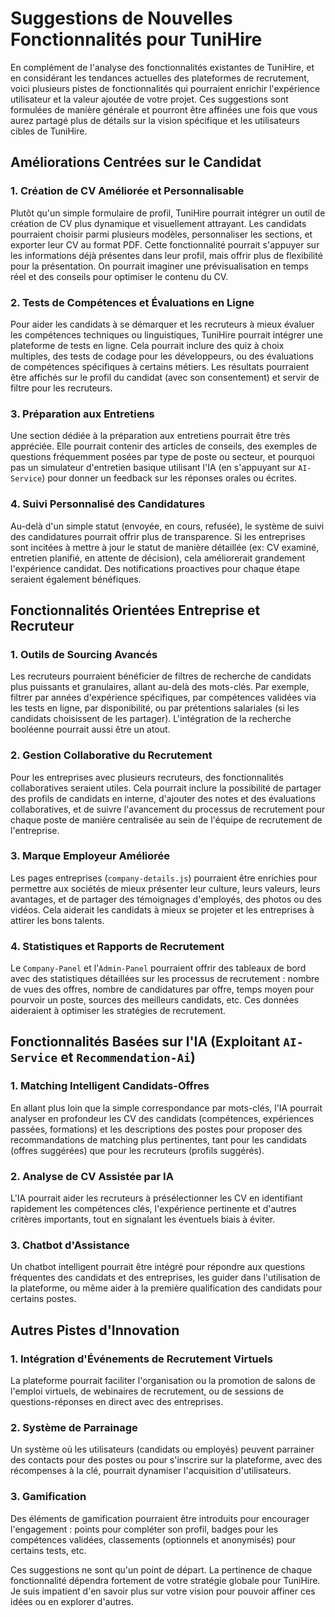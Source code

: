 # Suggestions de Nouvelles Fonctionnalités pour TuniHire

En complément de l'analyse des fonctionnalités existantes de TuniHire, et en considérant les tendances actuelles des plateformes de recrutement, voici plusieurs pistes de fonctionnalités qui pourraient enrichir l'expérience utilisateur et la valeur ajoutée de votre projet. Ces suggestions sont formulées de manière générale et pourront être affinées une fois que vous aurez partagé plus de détails sur la vision spécifique et les utilisateurs cibles de TuniHire.

## Améliorations Centrées sur le Candidat

### 1. Création de CV Améliorée et Personnalisable
Plutôt qu'un simple formulaire de profil, TuniHire pourrait intégrer un outil de création de CV plus dynamique et visuellement attrayant. Les candidats pourraient choisir parmi plusieurs modèles, personnaliser les sections, et exporter leur CV au format PDF. Cette fonctionnalité pourrait s'appuyer sur les informations déjà présentes dans leur profil, mais offrir plus de flexibilité pour la présentation. On pourrait imaginer une prévisualisation en temps réel et des conseils pour optimiser le contenu du CV.

### 2. Tests de Compétences et Évaluations en Ligne
Pour aider les candidats à se démarquer et les recruteurs à mieux évaluer les compétences techniques ou linguistiques, TuniHire pourrait intégrer une plateforme de tests en ligne. Cela pourrait inclure des quiz à choix multiples, des tests de codage pour les développeurs, ou des évaluations de compétences spécifiques à certains métiers. Les résultats pourraient être affichés sur le profil du candidat (avec son consentement) et servir de filtre pour les recruteurs.

### 3. Préparation aux Entretiens
Une section dédiée à la préparation aux entretiens pourrait être très appréciée. Elle pourrait contenir des articles de conseils, des exemples de questions fréquemment posées par type de poste ou secteur, et pourquoi pas un simulateur d'entretien basique utilisant l'IA (en s'appuyant sur `AI-Service`) pour donner un feedback sur les réponses orales ou écrites.

### 4. Suivi Personnalisé des Candidatures
Au-delà d'un simple statut (envoyée, en cours, refusée), le système de suivi des candidatures pourrait offrir plus de transparence. Si les entreprises sont incitées à mettre à jour le statut de manière détaillée (ex: CV examiné, entretien planifié, en attente de décision), cela améliorerait grandement l'expérience candidat. Des notifications proactives pour chaque étape seraient également bénéfiques.

## Fonctionnalités Orientées Entreprise et Recruteur

### 1. Outils de Sourcing Avancés
Les recruteurs pourraient bénéficier de filtres de recherche de candidats plus puissants et granulaires, allant au-delà des mots-clés. Par exemple, filtrer par années d'expérience spécifiques, par compétences validées via les tests en ligne, par disponibilité, ou par prétentions salariales (si les candidats choisissent de les partager). L'intégration de la recherche booléenne pourrait aussi être un atout.

### 2. Gestion Collaborative du Recrutement
Pour les entreprises avec plusieurs recruteurs, des fonctionnalités collaboratives seraient utiles. Cela pourrait inclure la possibilité de partager des profils de candidats en interne, d'ajouter des notes et des évaluations collaboratives, et de suivre l'avancement du processus de recrutement pour chaque poste de manière centralisée au sein de l'équipe de recrutement de l'entreprise.

### 3. Marque Employeur Améliorée
Les pages entreprises (`company-details.js`) pourraient être enrichies pour permettre aux sociétés de mieux présenter leur culture, leurs valeurs, leurs avantages, et de partager des témoignages d'employés, des photos ou des vidéos. Cela aiderait les candidats à mieux se projeter et les entreprises à attirer les bons talents.

### 4. Statistiques et Rapports de Recrutement
Le `Company-Panel` et l'`Admin-Panel` pourraient offrir des tableaux de bord avec des statistiques détaillées sur les processus de recrutement : nombre de vues des offres, nombre de candidatures par offre, temps moyen pour pourvoir un poste, sources des meilleurs candidats, etc. Ces données aideraient à optimiser les stratégies de recrutement.

## Fonctionnalités Basées sur l'IA (Exploitant `AI-Service` et `Recommendation-Ai`)

### 1. Matching Intelligent Candidats-Offres
En allant plus loin que la simple correspondance par mots-clés, l'IA pourrait analyser en profondeur les CV des candidats (compétences, expériences passées, formations) et les descriptions des postes pour proposer des recommandations de matching plus pertinentes, tant pour les candidats (offres suggérées) que pour les recruteurs (profils suggérés).

### 2. Analyse de CV Assistée par IA
L'IA pourrait aider les recruteurs à présélectionner les CV en identifiant rapidement les compétences clés, l'expérience pertinente et d'autres critères importants, tout en signalant les éventuels biais à éviter.

### 3. Chatbot d'Assistance
Un chatbot intelligent pourrait être intégré pour répondre aux questions fréquentes des candidats et des entreprises, les guider dans l'utilisation de la plateforme, ou même aider à la première qualification des candidats pour certains postes.

## Autres Pistes d'Innovation

### 1. Intégration d'Événements de Recrutement Virtuels
La plateforme pourrait faciliter l'organisation ou la promotion de salons de l'emploi virtuels, de webinaires de recrutement, ou de sessions de questions-réponses en direct avec des entreprises.

### 2. Système de Parrainage
Un système où les utilisateurs (candidats ou employés) peuvent parrainer des contacts pour des postes ou pour s'inscrire sur la plateforme, avec des récompenses à la clé, pourrait dynamiser l'acquisition d'utilisateurs.

### 3. Gamification
Des éléments de gamification pourraient être introduits pour encourager l'engagement : points pour compléter son profil, badges pour les compétences validées, classements (optionnels et anonymisés) pour certains tests, etc.

Ces suggestions ne sont qu'un point de départ. La pertinence de chaque fonctionnalité dépendra fortement de votre stratégie globale pour TuniHire. Je suis impatient d'en savoir plus sur votre vision pour pouvoir affiner ces idées ou en explorer d'autres.
